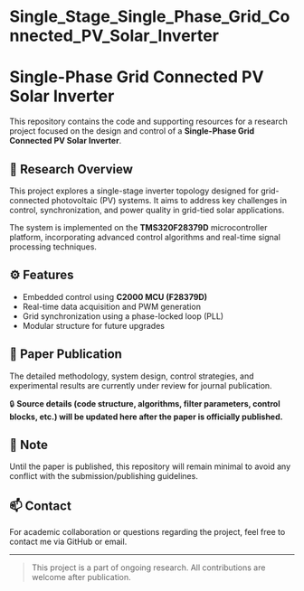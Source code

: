 # Single_Stage_Single_Phase_Grid_Connected_PV_Solar_Inverter

# Single-Phase Grid Connected PV Solar Inverter

This repository contains the code and supporting resources for a research project focused on the design and control of a **Single-Phase Grid Connected PV Solar Inverter**.

## 🔬 Research Overview

This project explores a single-stage inverter topology designed for grid-connected photovoltaic (PV) systems. It aims to address key challenges in control, synchronization, and power quality in grid-tied solar applications.

The system is implemented on the **TMS320F28379D** microcontroller platform, incorporating advanced control algorithms and real-time signal processing techniques.

## ⚙️ Features

- Embedded control using **C2000 MCU (F28379D)**
- Real-time data acquisition and PWM generation
- Grid synchronization using a phase-locked loop (PLL)
- Modular structure for future upgrades

## 📄 Paper Publication

The detailed methodology, system design, control strategies, and experimental results are currently under review for journal publication.

🔒 **Source details (code structure, algorithms, filter parameters, control blocks, etc.) will be updated here after the paper is officially published.**

## 📌 Note

Until the paper is published, this repository will remain minimal to avoid any conflict with the submission/publishing guidelines.

## 📫 Contact

For academic collaboration or questions regarding the project, feel free to contact me via GitHub or email.

---

> This project is a part of ongoing research. All contributions are welcome after publication.
